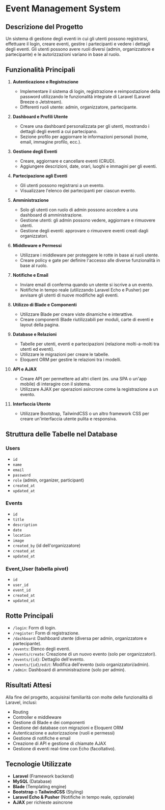 # Event Management System

## Descrizione del Progetto
Un sistema di gestione degli eventi in cui gli utenti possono registrarsi, effettuare il login, creare eventi, gestire i partecipanti e vedere i dettagli degli eventi. Gli utenti possono avere ruoli diversi (admin, organizzatore e partecipante) e le autorizzazioni variano in base al ruolo.

## Funzionalità Principali
1. **Autenticazione e Registrazione**
   - Implementare il sistema di login, registrazione e reimpostazione della password utilizzando le funzionalità integrate di Laravel (Laravel Breeze o Jetstream).
   - Differenti ruoli utente: admin, organizzatore, partecipante.
   
2. **Dashboard e Profili Utente**
   - Creare una dashboard personalizzata per gli utenti, mostrando i dettagli degli eventi a cui partecipano.
   - Sezione profilo per aggiornare le informazioni personali (nome, email, immagine profilo, ecc.).

3. **Gestione degli Eventi**
   - Creare, aggiornare e cancellare eventi (CRUD).
   - Aggiungere descrizioni, date, orari, luoghi e immagini per gli eventi.

4. **Partecipazione agli Eventi**
   - Gli utenti possono registrarsi a un evento.
   - Visualizzare l'elenco dei partecipanti per ciascun evento.

5. **Amministrazione**
   - Solo gli utenti con ruolo di admin possono accedere a una dashboard di amministrazione.
   - Gestione utenti: gli admin possono vedere, aggiornare e rimuovere utenti.
   - Gestione degli eventi: approvare o rimuovere eventi creati dagli organizzatori.

6. **Middleware e Permessi**
   - Utilizzare i middleware per proteggere le rotte in base ai ruoli utente.
   - Creare policy e gate per definire l'accesso alle diverse funzionalità in base al ruolo.

7. **Notifiche e Email**
   - Inviare email di conferma quando un utente si iscrive a un evento.
   - Notifiche in tempo reale (utilizzando Laravel Echo e Pusher) per avvisare gli utenti di nuove modifiche agli eventi.

8. **Utilizzo di Blade e Componenti**
   - Utilizzare Blade per creare viste dinamiche e interattive.
   - Creare componenti Blade riutilizzabili per moduli, carte di eventi e layout della pagina.

9. **Database e Relazioni**
   - Tabelle per utenti, eventi e partecipazioni (relazione molti-a-molti tra utenti ed eventi).
   - Utilizzare le migrazioni per creare le tabelle.
   - Eloquent ORM per gestire le relazioni tra i modelli.

10. **API e AJAX**
    - Creare API per permettere ad altri client (es. una SPA o un'app mobile) di interagire con il sistema.
    - Utilizzare AJAX per operazioni asincrone come la registrazione a un evento.

11. **Interfaccia Utente**
    - Utilizzare Bootstrap, TailwindCSS o un altro framework CSS per creare un'interfaccia utente pulita e responsiva.

## Struttura delle Tabelle nel Database

### Users
- `id`
- `name`
- `email`
- `password`
- `role` (admin, organizer, participant)
- `created_at`
- `updated_at`

### Events
- `id`
- `title`
- `description`
- `date`
- `location`
- `image`
- `created_by` (id dell'organizzatore)
- `created_at`
- `updated_at`

### Event_User (tabella pivot)
- `id`
- `user_id`
- `event_id`
- `created_at`
- `updated_at`

## Rotte Principali
- `/login`: Form di login.
- `/register`: Form di registrazione.
- `/dashboard`: Dashboard utente (diversa per admin, organizzatore e partecipante).
- `/events`: Elenco degli eventi.
- `/events/create`: Creazione di un nuovo evento (solo per organizzatori).
- `/events/{id}`: Dettaglio dell'evento.
- `/events/{id}/edit`: Modifica dell'evento (solo organizzatori/admin).
- `/admin`: Dashboard di amministrazione (solo per admin).

## Risultati Attesi
Alla fine del progetto, acquisirai familiarità con molte delle funzionalità di Laravel, inclusi:
- Routing
- Controller e middleware
- Gestione di Blade e dei componenti
- Gestione del database con migrazioni e Eloquent ORM
- Autenticazione e autorizzazione (ruoli e permessi)
- Gestione di notifiche e email
- Creazione di API e gestione di chiamate AJAX
- Gestione di eventi real-time con Echo (facoltativo).

## Tecnologie Utilizzate
- **Laravel** (Framework backend)
- **MySQL** (Database)
- **Blade** (Templating engine)
- **Bootstrap** o **TailwindCSS** (Styling)
- **Laravel Echo & Pusher** (Notifiche in tempo reale, opzionale)
- **AJAX** per richieste asincrone
